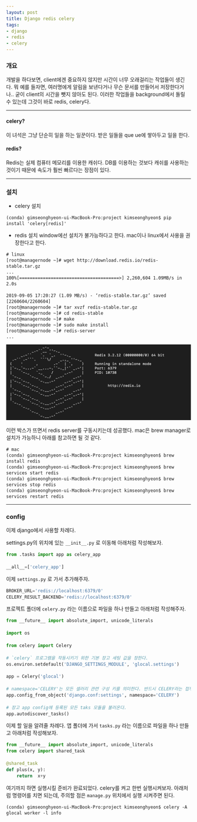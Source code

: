 ```yaml
---
layout: post
title: Django redis celery
tags:
- django
- redis
- celery
---
```

### 개요

개발을 하다보면, client에겐 중요하지 않지만 시간이 너무 오래걸리는 작업들이 생긴다. 뭐 예를 들자면, 여러명에게 알림을 보낸다거나 무슨 문서를 만들어서 저장한다거나.. 굳이 client의 시간을 뺏지 않아도 된다. 이러한 작업들을 background에서 돌릴 수 있는데 그것이 바로 redis, celery다.

---
#### celery?

이 녀석은 그냥 단순히 일을 하는 일꾼이다. 받은 일들을 que
ue에 쌓아두고 일을 한다.

#### redis?

Redis는 실제 컴퓨터 메모리를 이용한 캐쉬다. DB를 이용하는 것보다 캐쉬를 사용하는 것이기 때문에 속도가 훨씬 빠르다는 장점이 있다.

---
### 설치

- celery 설치
```console
(conda) gimseonghyeon-ui-MacBook-Pro:project kimseonghyeon$ pip install 'celery[redis]'
```
- redis 설치
window에선 설치가 불가능하다고 한다.
mac이나 linux에서 사용을 권장한다고 한다.
```console
# linux
[root@managernode ~]# wget http://download.redis.io/redis-stable.tar.gz
...
100%[======================================>] 2,260,604 1.09MB/s in 2.0s

2019-09-05 17:20:27 (1.09 MB/s) - ‘redis-stable.tar.gz’ saved [2260604/2260604]
[root@managernode ~]# tar xvzf redis-stable.tar.gz
[root@managernode ~]# cd redis-stable
[root@managernode ~]# make
[root@managernode ~]# sudo make install
[root@managernode ~]# redis-server
...
```
![image](/images/redis/1.png)

이런 박스가 뜨면서 redis server를 구동시키는데 성공했다.
mac은 brew manager로 설치가 가능하니 아래를 참고하면 될 것 같다.
```console
# mac
(conda) gimseonghyeon-ui-MacBook-Pro:project kimseonghyeon$ brew install redis
(conda) gimseonghyeon-ui-MacBook-Pro:project kimseonghyeon$ brew services start redis
(conda) gimseonghyeon-ui-MacBook-Pro:project kimseonghyeon$ brew services stop redis
(conda) gimseonghyeon-ui-MacBook-Pro:project kimseonghyeon$ brew services restart redis
```

---
### config
이제 django에서 사용할 차례다.

settings.py의 위치에 있는 `__init__.py` 로 이동해 아래처럼 작성해보자.
```python
from .tasks import app as celery_app

__all__=['celery_app']
```

이제 `settings.py` 로 가서 추가해주자.
```python
BROKER_URL='redis://localhost:6379/0'
CELERY_RESULT_BACKEND='redis://localhost:6379/0'
```
프로젝트 폴더에 `celery.py` 라는 이름으로 파일을 하나 만들고 아래처럼 작성해주자.
```python
from __future__ import absolute_import, unicode_literals

import os

from celery import Celery

# `celery` 프로그램을 작동시키기 위한 기본 장고 세팅 값을 정한다. 
os.environ.setdefault('DJANGO_SETTINGS_MODULE', 'glocal.settings')

app = Celery('glocal')

# namespace='CELERY'는 모든 셀러리 관련 구성 키를 의미한다. 반드시 CELERY라는 접두사로 시작해야 한다. 
app.config_from_object('django.conf:settings', namespace='CELERY')

# 장고 app config에 등록된 모든 taks 모듈을 불러온다. 
app.autodiscover_tasks()
```



이제 할 일을 알려줄 차례다.
앱 폴더에 가서 `tasks.py` 라는 이름으로 파일을 하나 만들고 아래처럼 작성해보자.
```python
from __future__ import absolute_import, unicode_literals
from celery import shared_task

@shared_task
def plus(x, y):
    return  x+y
```

여기까지 하면 실행시킬 준비가 완료되었다.
celery를 켜고 한번 실행시켜보자. 아래처럼 명령어를 치면 되는데, 주의할 점은 `manage.py` 위치에서 실행 시켜주면 된다.
```console
(conda) gimseonghyeon-ui-MacBook-Pro:project kimseonghyeon$ celery -A glocal worker -l info
```
